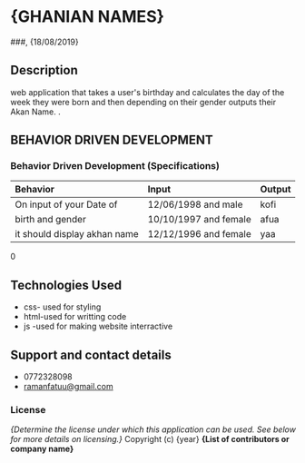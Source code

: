 # {GHANIAN NAMES}
###, {18/08/2019}

## Description
web application that takes a user's birthday and calculates the day of the week they were born and then depending on their gender outputs their Akan Name. .
## BEHAVIOR DRIVEN DEVELOPMENT
### Behavior Driven Development (Specifications)
| Behavior                 |           Input      |                 Output     |
| :----------------------- |:---------------------| :---------------------     |              
|  On input of  your Date of           |12/06/1998  and male  |            kofi|
|  birth  and gender        | 10/10/1997   and female             |       afua          |
|  it should display akhan name           |  12/12/1996 and female             |    yaa          |
0

## Technologies Used
+ css- used for styling
+ html-used for writting code
+ js -used for making website interractive
## Support and contact details
+ 0772328098
+ ramanfatuu@gmail.com
### License
*{Determine the license under which this application can be used.  See below for more details on licensing.}*
Copyright (c) {year} **{List of contributors or company name}**
  
